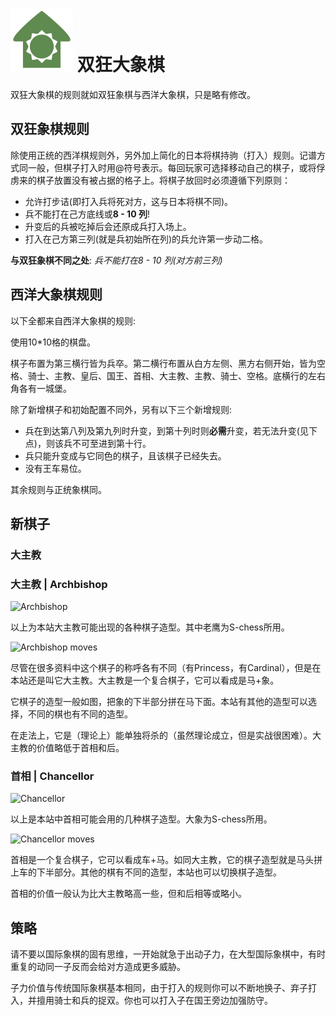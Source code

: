 # ![Grandhouse](https://github.com/gbtami/pychess-variants/blob/master/static/icons/Grandhouse.svg) 双狂大象棋

双狂大象棋的规则就如双狂象棋与西洋大象棋，只是略有修改。

## 双狂象棋规则

除使用正统的西洋棋规则外，另外加上简化的日本将棋持驹（打入）规则。记谱方式同一般，但棋子打入时用@符号表示。每回玩家可选择移动自己的棋子，或将俘虏来的棋子放置没有被占据的格子上。将棋子放回时必须遵循下列原则：

* 允许打步诘(即打入兵将死对方，这与日本将棋不同)。
* 兵不能打在己方底线或**8 - 10 列**!
* 升变后的兵被吃掉后会还原成兵打入场上。
* 打入在己方第三列(就是兵初始所在列)的兵允许第一步动二格。

**与双狂象棋不同之处**: *兵不能打在8 - 10 列(对方前三列)*

## 西洋大象棋规则

以下全都来自西洋大象棋的规则:

使用10\*10格的棋盘。

棋子布置为第三横行皆为兵卒。第二横行布置从白方左侧、黑方右侧开始，皆为空格、骑士、主教、皇后、国王、首相、大主教、主教、骑士、空格。底横行的左右角各有一城堡。

除了新增棋子和初始配置不同外，另有以下三个新增规则:

* 兵在到达第八列及第九列时升变，到第十列时则**必需**升变，若无法升变(见下点)，则该兵不可至进到第十行。
* 兵只能升变成与它同色的棋子，且该棋子已经失去。
* 没有王车易位。

其余规则与正统象棋同。

## 新棋子

### 大主教

### 大主教 | Archbishop

![Archbishop](https://github.com/gbtami/pychess-variants/blob/master/static/images/CVariantsGuide/Princesses.png)

以上为本站大主教可能出现的各种棋子造型。其中老鹰为S-chess所用。

![Archbishop moves](https://github.com/gbtami/pychess-variants/blob/master/static/images/CVariantsGuide/Archbishop.png)

尽管在很多资料中这个棋子的称呼各有不同（有Princess，有Cardinal），但是在本站还是叫它大主教。大主教是一个复合棋子，它可以看成是马+象。

它棋子的造型一般如图，把象的下半部分拼在马下面。本站有其他的造型可以选择，不同的棋也有不同的造型。

在走法上，它是（理论上）能单独将杀的（虽然理论成立，但是实战很困难）。大主教的价值略低于首相和后。

### 首相 | Chancellor

![Chancellor](https://github.com/gbtami/pychess-variants/blob/master/static/images/CVariantsGuide/Empresses.png)

以上是本站中首相可能会用的几种棋子造型。大象为S-chess所用。

![Chancellor moves](https://github.com/gbtami/pychess-variants/blob/master/static/images/CVariantsGuide/Chancellor.png)

首相是一个复合棋子，它可以看成车+马。如同大主教，它的棋子造型就是马头拼上车的下半部分。其他的棋有不同的造型，本站也可以切换棋子造型。

首相的价值一般认为比大主教略高一些，但和后相等或略小。

## 策略

请不要以国际象棋的固有思维，一开始就急于出动子力，在大型国际象棋中，有时重复的动同一子反而会给对方造成更多威胁。

子力价值与传统国际象棋基本相同，由于打入的规则你可以不断地换子、弃子打入，并擅用骑士和兵的捉双。你也可以打入子在国王旁边加强防守。